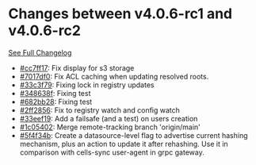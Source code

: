 # Changes between v4.0.6-rc1 and v4.0.6-rc2

[See Full Changelog](https://github.com/pydio/cells/compare/v4.0.6-rc1...v4.0.6-rc2)

- [#cc7ff17](https://github.com/pydio/cells/commit/cc7ff174aaabf90e6332bb8e008db453ec801c5e): Fix display for s3 storage
- [#7017df0](https://github.com/pydio/cells/commit/7017df02f41555fbf03a6b0195c2930f234d3c62): Fix ACL caching when updating resolved roots.
- [#33c3f79](https://github.com/pydio/cells/commit/33c3f798600c6c18b3086331ec4ca736bfd88319): Fixing lock in registry updates
- [#348638f](https://github.com/pydio/cells/commit/348638f5c945cef3de3edef2a722349b9e7fb26d): Fixing test
- [#682bb28](https://github.com/pydio/cells/commit/682bb28f9250b58e097e429794f7a31a1df5d37e): Fixing test
- [#2ff2856](https://github.com/pydio/cells/commit/2ff2856b117ee07b136e745a1c2773cf31bccaf3): Fix to registry watch and config watch
- [#33eef19](https://github.com/pydio/cells/commit/33eef19e62f6a45242f4d2a39cb349bb884c63e3): Add a failsafe (and a test) on users creation
- [#1c05402](https://github.com/pydio/cells/commit/1c0540273fda37793db1e43ccec9e8901594d187): Merge remote-tracking branch 'origin/main'
- [#5f4f34b](https://github.com/pydio/cells/commit/5f4f34ba10b43659ca21d5c132be5fdc58b17e15): Create a datasource-level flag to advertise current hashing mechanism, plus an action to update it after rehashing. Use it in comparison with cells-sync user-agent in grpc gateway.
